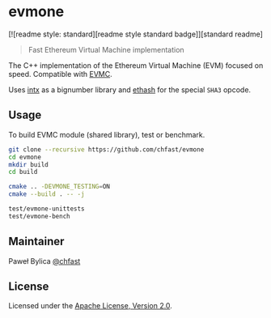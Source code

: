 # evmone

[![readme style: standard][readme style standard badge]][standard readme]

> Fast Ethereum Virtual Machine implementation

The C++ implementation of the Ethereum Virtual Machine (EVM) focused on speed.
Compatible with [EVMC].

Uses [intx] as a bignumber library and [ethash] for the special `SHA3` opcode.

## Usage

To build EVMC module (shared library), test or benchmark.

```bash
git clone --recursive https://github.com/chfast/evmone
cd evmone
mkdir build
cd build

cmake .. -DEVMONE_TESTING=ON
cmake --build . -- -j

test/evmone-unittests
test/evmone-bench
```

## Maintainer

Paweł Bylica [@chfast]

## License

Licensed under the [Apache License, Version 2.0].


[@chfast]: https://github.com/chfast
[Apache License, Version 2.0]: LICENSE
[EVMC]: https://github.com/ethereum/evmc
[intx]: https://github.com/chfast/intx
[ethash]: https://github.com/chfast/ethash

